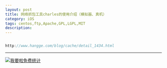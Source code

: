 ```yaml
---
layout: post
title: 网络抓包工具charles的使用介绍（模拟器、真机）
category: iOS
tags: centos,ftp,Apache,GPL,LGPL,MIT
description: 
---
```


```javascript

http://www.hangge.com/blog/cache/detail_1434.html


```



---


<script language="javascript" type="text/javascript" src="//js.users.51.la/19176892.js"></script>
<noscript><a href="//www.51.la/?19176892" target="_blank"><img alt="&#x6211;&#x8981;&#x5566;&#x514D;&#x8D39;&#x7EDF;&#x8BA1;" src="//img.users.51.la/19176892.asp" style="border:none" /></a></noscript>

